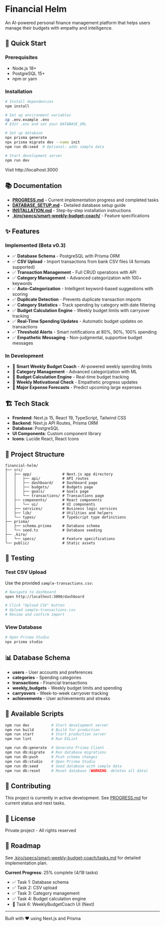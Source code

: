 # Financial Helm

An AI-powered personal finance management platform that helps users manage their budgets with empathy and intelligence.

## 🚀 Quick Start

### Prerequisites

- Node.js 18+ 
- PostgreSQL 15+
- npm or yarn

### Installation

```bash
# Install dependencies
npm install

# Set up environment variables
cp .env.example .env
# Edit .env and set your DATABASE_URL

# Set up database
npx prisma generate
npx prisma migrate dev --name init
npm run db:seed  # Optional: adds sample data

# Start development server
npm run dev
```

Visit http://localhost:3000

## 📚 Documentation

- **[PROGRESS.md](./PROGRESS.md)** - Current implementation progress and completed tasks
- **[DATABASE_SETUP.md](./DATABASE_SETUP.md)** - Detailed database setup guide
- **[INSTALLATION.md](./INSTALLATION.md)** - Step-by-step installation instructions
- **[.kiro/specs/smart-weekly-budget-coach/](./.kiro/specs/smart-weekly-budget-coach/)** - Feature specifications

## ✨ Features

### Implemented (Beta v0.3)

- ✅ **Database Schema** - PostgreSQL with Prisma ORM
- ✅ **CSV Upload** - Import transactions from bank CSV files (4 formats supported)
- ✅ **Transaction Management** - Full CRUD operations with API
- ✅ **Category Management** - Advanced categorization with 100+ keywords
- ✅ **Auto-Categorization** - Intelligent keyword-based suggestions with scoring
- ✅ **Duplicate Detection** - Prevents duplicate transaction imports
- ✅ **Category Statistics** - Track spending by category with date filtering
- ✅ **Budget Calculation Engine** - Weekly budget limits with carryover tracking
- ✅ **Real-Time Spending Updates** - Automatic budget updates on transactions
- ✅ **Threshold Alerts** - Smart notifications at 80%, 90%, 100% spending
- ✅ **Empathetic Messaging** - Non-judgmental, supportive budget messages

### In Development

- 🚧 **Smart Weekly Budget Coach** - AI-powered weekly spending limits
- 🚧 **Category Management** - Advanced categorization with ML
- 🚧 **Budget Calculation Engine** - Real-time budget tracking
- 🚧 **Weekly Motivational Check** - Empathetic progress updates
- 🚧 **Major Expense Forecasts** - Predict upcoming large expenses

## 🏗️ Tech Stack

- **Frontend**: Next.js 15, React 19, TypeScript, Tailwind CSS
- **Backend**: Next.js API Routes, Prisma ORM
- **Database**: PostgreSQL
- **UI Components**: Custom component library
- **Icons**: Lucide React, React Icons

## 📁 Project Structure

```
financial-helm/
├── src/
│   ├── app/              # Next.js app directory
│   │   ├── api/          # API routes
│   │   ├── dashboard/    # Dashboard page
│   │   ├── budgets/      # Budgets page
│   │   ├── goals/        # Goals page
│   │   └── transactions/ # Transactions page
│   ├── components/       # React components
│   │   └── ui/           # UI components
│   ├── services/         # Business logic services
│   ├── lib/              # Utilities and helpers
│   └── types/            # TypeScript type definitions
├── prisma/
│   ├── schema.prisma     # Database schema
│   └── seed.ts           # Database seeding
├── .kiro/
│   └── specs/            # Feature specifications
└── public/               # Static assets
```

## 🧪 Testing

### Test CSV Upload

Use the provided `sample-transactions.csv`:

```bash
# Navigate to dashboard
open http://localhost:3000/dashboard

# Click "Upload CSV" button
# Upload sample-transactions.csv
# Review and confirm import
```

### View Database

```bash
# Open Prisma Studio
npx prisma studio
```

## 📊 Database Schema

- **users** - User accounts and preferences
- **categories** - Spending categories
- **transactions** - Financial transactions
- **weekly_budgets** - Weekly budget limits and spending
- **carryovers** - Week-to-week carryover tracking
- **achievements** - User achievements and streaks

## 🔧 Available Scripts

```bash
npm run dev          # Start development server
npm run build        # Build for production
npm run start        # Start production server
npm run lint         # Run ESLint

npm run db:generate  # Generate Prisma Client
npm run db:migrate   # Run database migrations
npm run db:push      # Push schema changes
npm run db:studio    # Open Prisma Studio
npm run db:seed      # Seed database with sample data
npm run db:reset     # Reset database (WARNING: deletes all data)
```

## 🤝 Contributing

This project is currently in active development. See [PROGRESS.md](./PROGRESS.md) for current status and next tasks.

## 📝 License

Private project - All rights reserved

## 🎯 Roadmap

See [.kiro/specs/smart-weekly-budget-coach/tasks.md](./.kiro/specs/smart-weekly-budget-coach/tasks.md) for detailed implementation plan.

**Current Progress**: 25% complete (4/18 tasks)
- ✅ Task 1: Database schema
- ✅ Task 2: CSV upload
- ✅ Task 3: Category management
- ✅ Task 4: Budget calculation engine
- 🚧 Task 6: WeeklyBudgetCoach UI (Next)

---

Built with ❤️ using Next.js and Prisma

